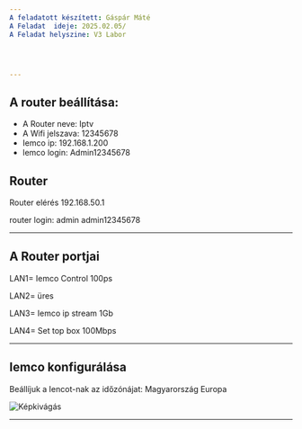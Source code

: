 ```yaml
---
A feladatott készített: Gáspár Máté
A Feladat  ideje: 2025.02.05/
A Feladat helyszine: V3 Labor




---
```

## A router beállítása:
  - A Router neve: Iptv
  - A Wifi jelszava: 12345678
  - Iemco ip: 192.168.1.200
  - lemco login: Admin12345678

## Router 
Router elérés 192.168.50.1

router login: admin admin12345678


---

## A Router portjai
LAN1= Iemco Control 100ps

LAN2=  üres

LAN3= Iemco ip stream 1Gb

LAN4= Set top box 100Mbps

---

## Iemco konfigurálása

Beállíjuk a Iencot-nak az időzónájat: Magyarország Europa 

![Képkivágás](https://github.com/user-attachments/assets/dd033c41-61e5-4fbf-8df0-ad498ee3cccd)

---

